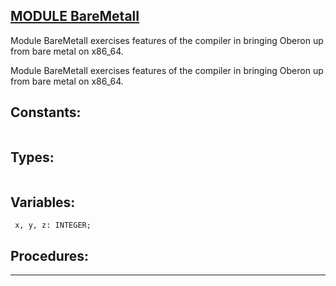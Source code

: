 
## [MODULE BareMetalI](https://github.com/io-core/Build/blob/main/BareMetalI.Mod)
Module BareMetalI exercises features of the compiler in bringing Oberon up from bare metal on x86_64.

Module BareMetalI exercises features of the compiler in bringing Oberon up from bare metal on x86_64.


## Constants:
```

```
## Types:
```

```
## Variables:
```
 x, y, z: INTEGER;

```
## Procedures:
---
